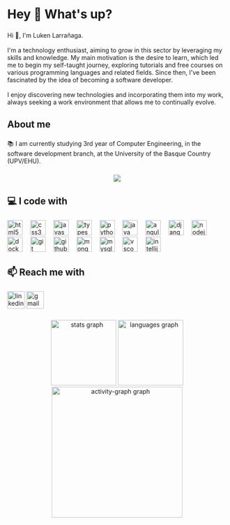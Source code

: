 <h1 align="left">Hey 👋 What's up?</h1>

###

<p align="left">Hi 👋, I'm Luken Larrañaga.<br><br>I'm a technology enthusiast, aiming to grow in this sector by leveraging my skills and knowledge. My main motivation is the desire to learn, which led me to begin my self-taught journey, exploring tutorials and free courses on various programming languages ​​and related fields. Since then, I've been fascinated by the idea of ​​becoming a software developer.<br><br>I enjoy discovering new technologies and incorporating them into my work, always seeking a work environment that allows me to continually evolve.</p>

###

<h2 align="left">About me</h2>

###

<p align="left">📚 I am currently studying 3rd year of Computer Engineering, in the software development branch, at the University of the Basque Country (UPV/EHU).</p>

###

<div align="center">
  <img src="https://visitor-badge.laobi.icu/badge?page_id=LukenLarra.LukenLarra&left_text=Profile%20Views:"  />
</div>

###

<h2 align="left">💻 I code with</h2>

###

<div align="left">
  <img src="https://skillicons.dev/icons?i=html" height="35" alt="html5 logo"  />
  <img width="10" />
  <img src="https://skillicons.dev/icons?i=css" height="35" alt="css3 logo"  />
  <img width="10" />
  <img src="https://skillicons.dev/icons?i=js" height="35" alt="javascript logo"  />
  <img width="10" />
  <img src="https://skillicons.dev/icons?i=ts" height="35" alt="typescript logo"  />
  <img width="10" />
  <img src="https://skillicons.dev/icons?i=py" height="35" alt="python logo"  />
  <img width="10" />
  <img src="https://skillicons.dev/icons?i=java" height="35" alt="java logo"  />
  <img width="10" />
  <img src="https://skillicons.dev/icons?i=angular" height="35" alt="angularjs logo"  />
  <img width="10" />
  <img src="https://skillicons.dev/icons?i=django" height="35" alt="django logo"  />
  <img width="10" />
  <img src="https://cdn.jsdelivr.net/gh/devicons/devicon/icons/nodejs/nodejs-original.svg" height="35" alt="nodejs logo"  />
  <img width="10" />
  <img src="https://skillicons.dev/icons?i=docker" height="35" alt="docker logo"  />
  <img width="10" />
  <img src="https://skillicons.dev/icons?i=git" height="35" alt="git logo"  />
  <img width="10" />
  <img src="https://skillicons.dev/icons?i=github" height="35" alt="github logo"  />
  <img width="10" />
  <img src="https://skillicons.dev/icons?i=mongodb" height="35" alt="mongodb logo"  />
  <img width="10" />
  <img src="https://skillicons.dev/icons?i=mysql" height="35" alt="mysql logo"  />
  <img width="10" />
  <img src="https://skillicons.dev/icons?i=vscode" height="35" alt="vscode logo"  />
  <img width="10" />
  <img src="https://cdn.jsdelivr.net/gh/devicons/devicon/icons/intellij/intellij-original.svg" height="35" alt="intellij logo"  />
</div>

###

<h2 align="left">📫 Reach me with</h2>

###

<div align="left">
  <img src="https://img.shields.io/static/v1?message=LinkedIn&logo=linkedin&label=&color=0077B5&logoColor=white&labelColor=&style=for-the-badge" height="40" alt="linkedin logo"  />
  <a href="lknluken@gmail.com" target="_blank">
    <img src="https://img.shields.io/static/v1?message=lknluken@gmail.com&logo=gmail&label=Gmail&color=grey&logoColor=white&labelColor=D14836&style=for-the-badge" height="40" alt="gmail logo"  />
  </a>
</div>

###

<div align="center">
  <img src="https://github-readme-stats.vercel.app/api?username=LukenLarra&hide_title=false&hide_rank=false&show_icons=true&include_all_commits=true&count_private=true&disable_animations=false&theme=dracula&locale=en&hide_border=false&order=1" height="150" alt="stats graph"  />
  <img src="https://github-readme-stats.vercel.app/api/top-langs?username=LukenLarra&locale=en&hide_title=false&layout=compact&card_width=320&langs_count=5&theme=dracula&hide_border=false&order=2" height="150" alt="languages graph"  />
  <img src="https://github-readme-activity-graph.vercel.app/graph?username=LukenLarra&radius=16&theme=react&area=true&order=5&hide_border=true&hide_title=false" height="300" alt="activity-graph graph"  />
</div>

###
